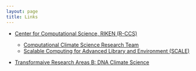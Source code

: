 ```yaml
---
layout: page
title: Links
---
```


* [Center for Computational Science, RIKEN (R-CCS)](http://www.r-ccs.riken.jp/en/)
  * [Computational Climate Science Research Team](http://r-ccs-climate.riken.jp/top_e.htm)
  * [Scalable Computing for Advanced Library and Environment (SCALE)](https://scale.riken.jp)

* [Transformaive Research Areas B: DNA Climate Science](https://dna-climate.org/)
